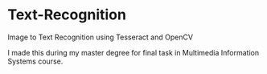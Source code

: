 # Text-Recognition
Image to Text Recognition using Tesseract and OpenCV

I made this during my master degree for final task in Multimedia Information Systems course.
